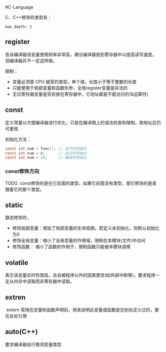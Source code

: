 #C-Language 

C、C++修饰符类型有：
```toc
max_depth: 2
```

## register

告诉编译器该变量使用频率非常高，建议编译器放到寄存器中以提高读写速度。
但编译器并不一定这样做。

限制：
- 变量必须是 CPU 接受的类型，单个值，长度小于等于整数的长度
- 只能使用于局部变量和函数形参，全局register变量是非法的
- 无论寄存器变量是否存放在寄存器中，它地址都是不能访问的(&运算符)

## const

定义常量以方便编译器进行优化，只是在编译期上的语法检查和限制，取地址后仍可更改

初始化方法：
```C
const int num = func(); // 运行时初始化
const int num = n;      // 运行时初始化
const int num = 10;     // 编译时初始化
```

### const修饰方向

TODO.
const修饰的是在它前面的类型，如果它前面没有类型，那它修饰的是紧跟着它的那个类型。

## static

静态修饰符，
- 修饰局部变量：增加了局部变量的生命周期，若定义未初始化，则默认初始化为0
- 修饰全局变量：缩小了全局变量的作用域，限制在本模块(文件)中访问
- 修饰函数：   缩小了函数的作用于，限制函数只能被本模块调用

## volatile

表示该变量实时性很高，且会被程序以外的因素更改(如外部中断等)，要求程序一定从内存中读取而非寄存器中读取。

## extren

 extern 常用在变量和函数声明前，用来说明此变量或函数是在别处定义过的，要在此处引用

## auto(C++)

要求编译器自行推测变量类型
